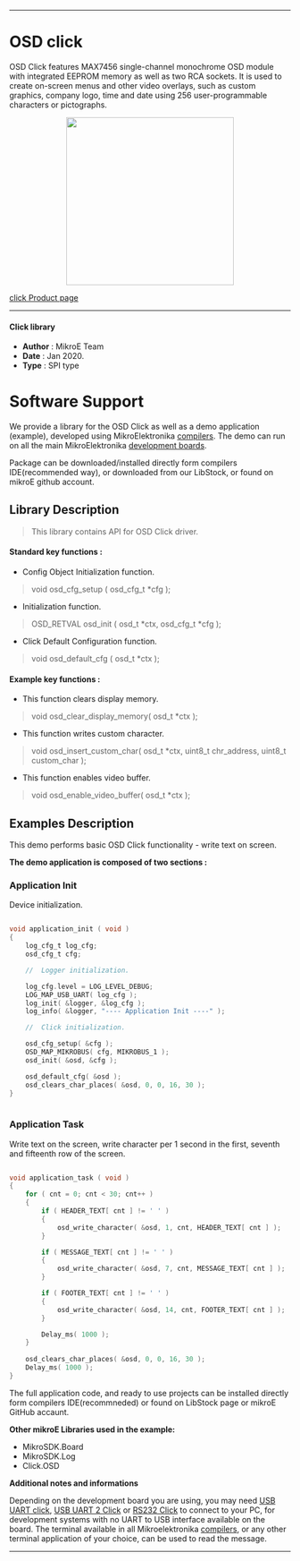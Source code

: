 
---
# OSD click

OSD Click features MAX7456 single-channel monochrome OSD module with integrated EEPROM memory as well as two RCA sockets. It is used to create on-screen menus and other video overlays, such as custom graphics, company logo, time and date using 256 user-programmable characters or pictographs.

<p align="center">
  <img src="https://download.mikroe.com/images/click_for_ide/osd_click.png" height=300px>
</p>

[click Product page](<https://www.mikroe.com/osd-click>)

---


#### Click library 

- **Author**        : MikroE Team
- **Date**          : Jan 2020.
- **Type**          : SPI type


# Software Support

We provide a library for the OSD Click 
as well as a demo application (example), developed using MikroElektronika 
[compilers](https://shop.mikroe.com/compilers). 
The demo can run on all the main MikroElektronika [development boards](https://shop.mikroe.com/development-boards).

Package can be downloaded/installed directly form compilers IDE(recommended way), or downloaded from our LibStock, or found on mikroE github account. 

## Library Description

> This library contains API for OSD Click driver.

#### Standard key functions :

- Config Object Initialization function.
> void osd_cfg_setup ( osd_cfg_t *cfg ); 
 
- Initialization function.
> OSD_RETVAL osd_init ( osd_t *ctx, osd_cfg_t *cfg );

- Click Default Configuration function.
> void osd_default_cfg ( osd_t *ctx );


#### Example key functions :

- This function clears display memory.
> void osd_clear_display_memory( osd_t *ctx );

 
- This function writes custom character.
> void osd_insert_custom_char( osd_t *ctx, uint8_t chr_address, uint8_t custom_char );


- This function enables video buffer.
> void osd_enable_video_buffer( osd_t *ctx );


## Examples Description

This demo performs basic OSD Click functionality - write text on
screen.

**The demo application is composed of two sections :**

### Application Init 

Device initialization.

```c

void application_init ( void )
{
    log_cfg_t log_cfg;
    osd_cfg_t cfg;

    //  Logger initialization.

    log_cfg.level = LOG_LEVEL_DEBUG;
    LOG_MAP_USB_UART( log_cfg );
    log_init( &logger, &log_cfg );
    log_info( &logger, "---- Application Init ----" );

    //  Click initialization.

    osd_cfg_setup( &cfg );
    OSD_MAP_MIKROBUS( cfg, MIKROBUS_1 );
    osd_init( &osd, &cfg );

    osd_default_cfg( &osd );
    osd_clears_char_places( &osd, 0, 0, 16, 30 );
}
  
```

### Application Task

Write text on the screen, write character per 1 second
in the first, seventh and fifteenth row of the screen.

```c

void application_task ( void )
{
    for ( cnt = 0; cnt < 30; cnt++ )
    {
        if ( HEADER_TEXT[ cnt ] != ' ' )
        {
            osd_write_character( &osd, 1, cnt, HEADER_TEXT[ cnt ] );
        }

        if ( MESSAGE_TEXT[ cnt ] != ' ' )
        {
            osd_write_character( &osd, 7, cnt, MESSAGE_TEXT[ cnt ] );
        }

        if ( FOOTER_TEXT[ cnt ] != ' ' )
        {
            osd_write_character( &osd, 14, cnt, FOOTER_TEXT[ cnt ] );
        }

        Delay_ms( 1000 );
    }
    
    osd_clears_char_places( &osd, 0, 0, 16, 30 );
    Delay_ms( 1000 );
}  

```


The full application code, and ready to use projects can be  installed directly form compilers IDE(recommneded) or found on LibStock page or mikroE GitHub accaunt.

**Other mikroE Libraries used in the example:** 

- MikroSDK.Board
- MikroSDK.Log
- Click.OSD

**Additional notes and informations**

Depending on the development board you are using, you may need 
[USB UART click](https://shop.mikroe.com/usb-uart-click), 
[USB UART 2 Click](https://shop.mikroe.com/usb-uart-2-click) or 
[RS232 Click](https://shop.mikroe.com/rs232-click) to connect to your PC, for 
development systems with no UART to USB interface available on the board. The 
terminal available in all Mikroelektronika 
[compilers](https://shop.mikroe.com/compilers), or any other terminal application 
of your choice, can be used to read the message.



---